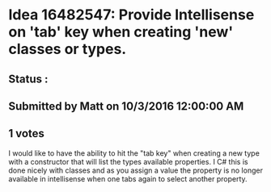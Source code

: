 # Idea 16482547: Provide Intellisense on 'tab' key when creating 'new' classes or types. #

## Status : 

## Submitted by Matt on 10/3/2016 12:00:00 AM

## 1 votes

I would like to have the ability to hit the "tab key" when creating a new type with a constructor that will list the types available properties.
I C# this is done nicely with classes and as you assign a value the property is no longer available in intellisense when one tabs again to select another property.

